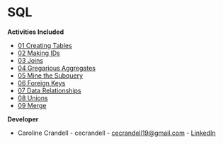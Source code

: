 # SQL

**Activities Included**

- [01 Creating Tables](/Code%20Samples/SQL/01%20Creating%20Tables)
- [02 Making IDs](/Code%20Samples/SQL/02%20Making%20IDs)
- [03 Joins](/Code%20Samples/SQL/03%20Joins)
- [04 Gregarious Aggregates](/Code%20Samples/SQL/04%20Gregarious%20Aggregates)
- [05 Mine the Subquery](/Code%20Samples/SQL/05%20Mine%20the%20Subquery)
- [06 Foreign Keys](/Code%20Samples/SQL/06%20Foreign%20Keys/)
- [07 Data Relationships](/Code%20Samples/SQL/07%20Data%20Relationships)
- [08 Unions](/Code%20Samples/SQL/08%20Unions)
- [09 Merge](/Code%20Samples/SQL/09%20Merge)

**Developer**

- Caroline Crandell - cecrandell - cecrandell19@gmail.com - [LinkedIn](https://www.linkedin.com/in/carolinecrandell/)
